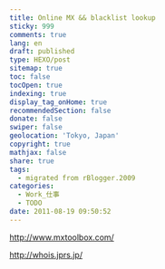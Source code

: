 ```yaml
---
title: Online MX && blacklist lookup
sticky: 999
comments: true
lang: en
draft: published
type: HEXO/post
sitemap: true
toc: false
tocOpen: true
indexing: true
display_tag_onHome: true
recommendedSection: false
donate: false
swiper: false
geolocation: 'Tokyo, Japan'
copyright: true
mathjax: false
share: true
tags:
  - migrated from rBlogger.2009
categories:
  - Work_仕事
  - TODO
date: 2011-08-19 09:50:52
---
```


 http://www.mxtoolbox.com/
 
 
 http://whois.jprs.jp/